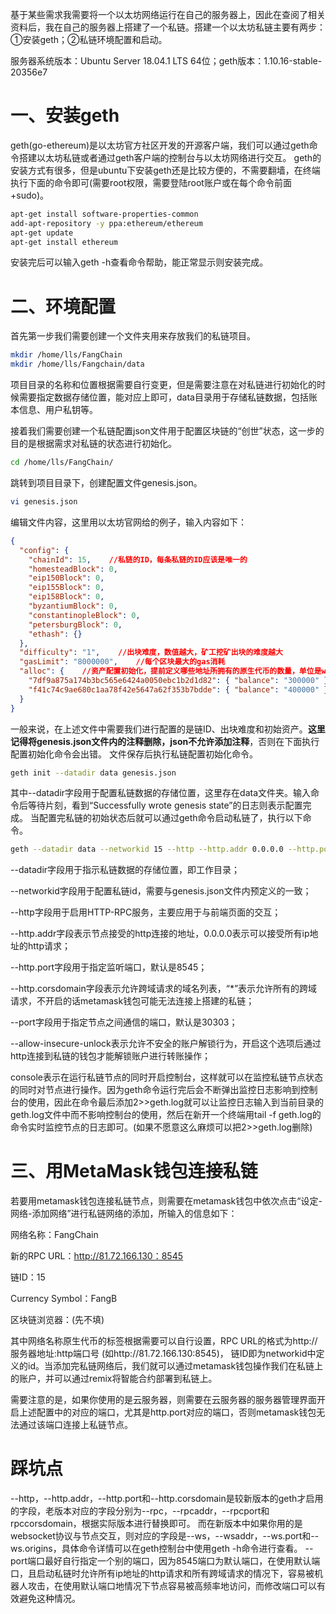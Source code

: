 基于某些需求我需要将一个以太坊网络运行在自己的服务器上，因此在查阅了相关资料后，我在自己的服务器上搭建了一个私链。搭建一个以太坊私链主要有两步：①安装geth；②私链环境配置和启动。

服务器系统版本：Ubuntu Server 18.04.1 LTS 64位；geth版本：1.10.16-stable-20356e7

# 一、安装geth

geth(go-ethereum)是以太坊官方社区开发的开源客户端，我们可以通过geth命令搭建以太坊私链或者通过geth客户端的控制台与以太坊网络进行交互。
geth的安装方式有很多，但是ubuntu下安装geth还是比较方便的，不需要翻墙，在终端执行下面的命令即可(需要root权限，需要登陆root账户或在每个命令前面+sudo)。

```bash
apt-get install software-properties-common
add-apt-repository -y ppa:ethereum/ethereum
apt-get update
apt-get install ethereum
```

安装完后可以输入geth -h查看命令帮助，能正常显示则安装完成。



# 二、环境配置

首先第一步我们需要创建一个文件夹用来存放我们的私链项目。

```bash
mkdir /home/lls/FangChain
mkdir /home/lls/Fangchain/data
```

项目目录的名称和位置根据需要自行变更，但是需要注意在对私链进行初始化的时候需要指定数据存储位置，能对应上即可，data目录用于存储私链数据，包括账本信息、用户私钥等。


接着我们需要创建一个私链配置json文件用于配置区块链的“创世”状态，这一步的目的是根据需求对私链的状态进行初始化。

```bash
cd /home/lls/FangChain/
```

跳转到项目目录下，创建配置文件genesis.json。

```bash
vi genesis.json
```


编辑文件内容，这里用以太坊官网给的例子，输入内容如下：

```json
{
  "config": {
    "chainId": 15,    //私链的ID，每条私链的ID应该是唯一的
    "homesteadBlock": 0,
    "eip150Block": 0,
    "eip155Block": 0,
    "eip158Block": 0,
    "byzantiumBlock": 0,
    "constantinopleBlock": 0,
    "petersburgBlock": 0,
    "ethash": {}
  },
  "difficulty": "1",    //出块难度，数值越大，矿工挖矿出块的难度越大
  "gasLimit": "8000000",    //每个区块最大的gas消耗
  "alloc": {    //资产配置初始化，提前定义哪些地址所拥有的原生代币的数量，单位是wei
    "7df9a875a174b3bc565e6424a0050ebc1b2d1d82": { "balance": "300000" },
    "f41c74c9ae680c1aa78f42e5647a62f353b7bdde": { "balance": "400000" }
  }
}
```

一般来说，在上述文件中需要我们进行配置的是链ID、出块难度和初始资产。**这里记得将genesis.json文件内的注释删除，json不允许添加注释**，否则在下面执行配置初始化命令会出错。
文件保存后执行私链配置初始化命令。

```bash
geth init --datadir data genesis.json
```

其中--datadir字段用于配置私链数据的存储位置，这里存在data文件夹。输入命令后等待片刻，看到“Successfully wrote genesis state”的日志则表示配置完成。
当配置完私链的初始状态后就可以通过geth命令启动私链了，执行以下命令。

```bash
geth --datadir data --networkid 15 --http --http.addr 0.0.0.0 --http.port 8545 --http.corsdomain "*" --port 30305 --allow-insecure-unlock console 2>>geth.log
```

--datadir字段用于指示私链数据的存储位置，即工作目录；

--networkid字段用于配置私链id，需要与genesis.json文件内预定义的一致；

--http字段用于启用HTTP-RPC服务，主要应用于与前端页面的交互；

--http.addr字段表示节点接受的http连接的地址，0.0.0.0表示可以接受所有ip地址的http请求；

--http.port字段用于指定监听端口，默认是8545；

--http.corsdomain字段表示允许跨域请求的域名列表，“*”表示允许所有的跨域请求，不开启的话metamask钱包可能无法连接上搭建的私链；

--port字段用于指定节点之间通信的端口，默认是30303；

--allow-insecure-unlock表示允许不安全的账户解锁行为，开启这个选项后通过http连接到私链的钱包才能解锁账户进行转账操作；

console表示在运行私链节点的同时开启控制台，这样就可以在监控私链节点状态的同时对节点进行操作。因为geth命令运行完后会不断弹出监控日志影响到控制台的使用，因此在命令最后添加2>>geth.log就可以让监控日志输入到当前目录的geth.log文件中而不影响控制台的使用，然后在新开一个终端用tail -f geth.log的命令实时监控节点的日志即可。(如果不愿意这么麻烦可以把2>>geth.log删除)



# 三、用MetaMask钱包连接私链

若要用metamask钱包连接私链节点，则需要在metamask钱包中依次点击“设定-网络-添加网络”进行私链网络的添加，所输入的信息如下：

网络名称：FangChain

新的RPC URL：http://81.72.166.130：8545

链ID：15

Currency Symbol：FangB

区块链浏览器：(先不填)

其中网络名称原生代币的标签根据需要可以自行设置，RPC URL的格式为http://服务器地址:http端口号 (如http://81.72.166.130:8545)， 链ID即为networkid中定义的id。当添加完私链网络后，我们就可以通过metamask钱包操作我们在私链上的账户，并可以通过remix将智能合约部署到私链上。

需要注意的是，如果你使用的是云服务器，则需要在云服务器的服务器管理界面开启上述配置中的对应的端口，尤其是http.port对应的端口，否则metamask钱包无法通过该端口连接上私链节点。



# 踩坑点

--http，--http.addr，--http.port和--http.corsdomain是较新版本的geth才启用的字段，老版本对应的字段分别为--rpc，--rpcaddr，--rpcport和rpccorsdomain，根据实际版本进行替换即可。
而在新版本中如果你用的是websocket协议与节点交互，则对应的字段是--ws，--wsaddr，--ws.port和--ws.origins，具体命令详情可以在geth控制台中使用geth -h命令进行查看。
--port端口最好自行指定一个别的端口，因为8545端口为默认端口，在使用默认端口，且启动私链时允许所有ip地址的http请求和所有跨域请求的情况下，容易被机器人攻击，在使用默认端口地情况下节点容易被高频率地访问，而修改端口可以有效避免这种情况。
